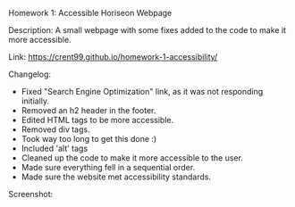 Homework 1: Accessible Horiseon Webpage

Description: A small webpage with some fixes added to the code to make it more accessible.

Link: https://crent99.github.io/homework-1-accessibility/


Changelog:

- Fixed "Search Engine Optimization" link, as it was not responding initially.
- Removed an h2 header in the footer.
- Edited HTML tags to be more accessible.
- Removed div tags.
- Took way too long to get this done :)
- Included 'alt' tags
- Cleaned up the code to make it more accessible to the user.
- Made sure everything fell in a sequential order.
- Made sure the website met accessibility standards.


Screenshot: 
